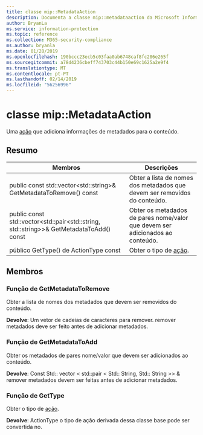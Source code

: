 ```yaml
---
title: classe mip::MetadataAction
description: Documenta a classe mip::metadataaction da Microsoft Information Protection (MIP) SDK.
author: BryanLa
ms.service: information-protection
ms.topic: reference
ms.collection: M365-security-compliance
ms.author: bryanla
ms.date: 01/28/2019
ms.openlocfilehash: 190bccc23ecb5c03faa0ab6748caf8fc206e265f
ms.sourcegitcommit: a78d4236cbeff743703c44b150e69c1625a2e9f4
ms.translationtype: MT
ms.contentlocale: pt-PT
ms.lasthandoff: 02/14/2019
ms.locfileid: "56256996"
---
```

# <a name="class-mipmetadataaction"></a>classe mip::MetadataAction 
Uma [ação](class_mip_action.md) que adiciona informações de metadados para o conteúdo.
  
## <a name="summary"></a>Resumo
 Membros                        | Descrições                                
--------------------------------|---------------------------------------------
public const std::vector\<std::string\>& GetMetadataToRemove() const  |  Obter a lista de nomes dos metadados que devem ser removidos do conteúdo.
public const std::vector\<std::pair\<std::string, std::string\>\>& GetMetadataToAdd() const  |  Obter os metadados de pares nome/valor que devem ser adicionados ao conteúdo.
público GetType() de ActionType const  |  Obter o tipo de [ação](class_mip_action.md).
  
## <a name="members"></a>Membros
  
### <a name="getmetadatatoremove-function"></a>Função de GetMetadataToRemove
Obter a lista de nomes dos metadados que devem ser removidos do conteúdo.

  
**Devolve**: Um vetor de cadeias de caracteres para remover. remover metadados deve ser feito antes de adicionar metadados.
  
### <a name="getmetadatatoadd-function"></a>Função de GetMetadataToAdd
Obter os metadados de pares nome/valor que devem ser adicionados ao conteúdo.

  
**Devolve**: Const Std:: vector < std::pair < Std:: String, Std:: String >> & remover metadados devem ser feitas antes de adicionar metadados.
  
### <a name="gettype-function"></a>Função de GetType
Obter o tipo de [ação](class_mip_action.md).

  
**Devolve**: ActionType o tipo de ação derivada dessa classe base pode ser convertida no.

